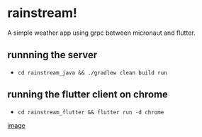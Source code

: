 # rainstream!
A simple weather app using grpc between micronaut and flutter.

## runnning the server
- `cd rainstream_java && ./gradlew clean build run`
## running the flutter client on chrome
- `cd rainstream_flutter && flutter run -d chrome`

[image](https://github.com/briannbig/rainstream/assets/58851341/3ffa76f7-fa08-4abe-9573-d35fdb37f5e9)
